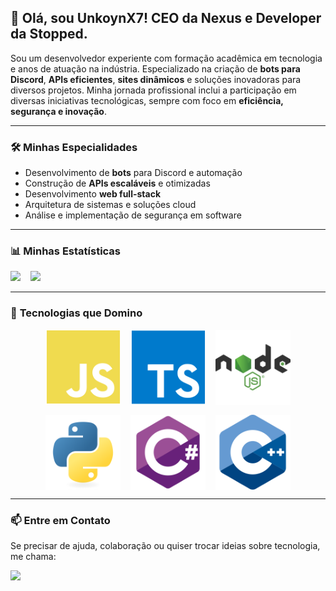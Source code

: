 ## 👋 Olá, sou UnkoynX7! CEO da Nexus e Developer da Stopped.

Sou um desenvolvedor experiente com formação acadêmica em tecnologia e anos de atuação na indústria. Especializado na criação de **bots para Discord**, **APIs eficientes**, **sites dinâmicos** e soluções inovadoras para diversos projetos. Minha jornada profissional inclui a participação em diversas iniciativas tecnológicas, sempre com foco em **eficiência, segurança e inovação**.

---

### 🛠️ **Minhas Especialidades**
- Desenvolvimento de **bots** para Discord e automação
- Construção de **APIs escaláveis** e otimizadas
- Desenvolvimento **web full-stack**
- Arquitetura de sistemas e soluções cloud
- Análise e implementação de segurança em software

---

### 📊 **Minhas Estatísticas**
<div style="display: flex; align-items: center; gap: 16px;">
  <a href="https://github.com/UnkoynX777">
    <img height="160em" src="https://github-readme-stats.vercel.app/api?username=unkoynx777&show_icons=true&theme=tokyonight&include_all_commits=true&count_private=true"/>
  </a>
  <a href="https://github.com/UnkoynX777">
    <img height="160em" src="https://github-readme-stats.vercel.app/api/top-langs/?username=unkoynx777&layout=compact&langs_count=6&theme=tokyonight"/>
  </a>
</div>

---

### 🚀 **Tecnologias que Domino**
<div style="display: flex; flex-wrap: wrap; justify-content: center; gap: 16px; margin-top: 16px;">
  <img src="https://raw.githubusercontent.com/devicons/devicon/master/icons/javascript/javascript-plain.svg" width="120" alt="JavaScript">
  <img src="https://raw.githubusercontent.com/devicons/devicon/master/icons/typescript/typescript-plain.svg" width="120" alt="TypeScript">
  <img src="https://raw.githubusercontent.com/devicons/devicon/master/icons/nodejs/nodejs-original-wordmark.svg" width="120" alt="Node.js">
  <img src="https://raw.githubusercontent.com/devicons/devicon/master/icons/python/python-original.svg" width="120" alt="Python">
  <img src="https://raw.githubusercontent.com/devicons/devicon/master/icons/csharp/csharp-original.svg" width="120" alt="C#">
  <img src="https://github.com/devicons/devicon/blob/master/icons/cplusplus/cplusplus-original.svg" width="120" alt="C++">
</div>

---

### 📫 **Entre em Contato**
Se precisar de ajuda, colaboração ou quiser trocar ideias sobre tecnologia, me chama:
<div> 
 <a href="https://discordlookup.com/user/1130622937087627426" target="_blank"><img src="https://img.shields.io/badge/Discord-7289DA?style=for-the-badge&logo=discord&logoColor=white"></a>
</div>
